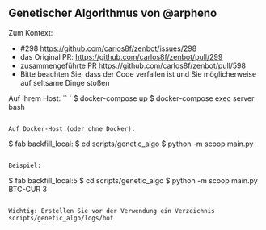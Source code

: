 ## Genetischer Algorithmus von @arpheno

Zum Kontext:
- #298 https://github.com/carlos8f/zenbot/issues/298
- das Original PR: https://github.com/carlos8f/zenbot/pull/299
- zusammengeführte PR https://github.com/carlos8f/zenbot/pull/598 
- Bitte beachten Sie, dass der Code verfallen ist und Sie möglicherweise auf seltsame Dinge stoßen

Auf Ihrem Host:
`` `
$ docker-compose up
$ docker-compose exec server bash
```

Auf Docker-Host (oder ohne Docker):
```
$ fab backfill_local:<days>
$ cd scripts/genetic_algo
$ python -m scoop main.py <product> <days> <individuals> <strategy>
```

Beispiel:
```
$ fab backfill_local:5
$ cd scripts/genetic_algo
$ python -m scoop main.py BTC-CUR 3
```

Wichtig: Erstellen Sie vor der Verwendung ein Verzeichnis
scripts/genetic_algo/logs/hof
